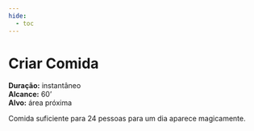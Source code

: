 ```yaml
---
hide:
  - toc
---
```


# Criar Comida

**Duração:** instantâneo  
**Alcance:** 60’  
**Alvo:** área próxima  

Comida suficiente para 24 pessoas para um dia aparece magicamente.